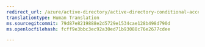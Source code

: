 ```yaml
---
redirect_url: /azure/active-directory/active-directory-conditional-access-automatic-device-registration-setup
translationtype: Human Translation
ms.sourcegitcommit: 79d87e8219888e2d5729e1534cae128b498d790d
ms.openlocfilehash: fcff9e3bbc3ec92a30ed71b93088c76e2677cdee

---
```





<!--HONumber=Feb17_HO1-->



